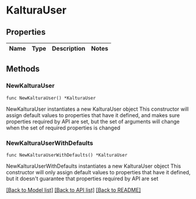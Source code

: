 # KalturaUser

## Properties

Name | Type | Description | Notes
------------ | ------------- | ------------- | -------------

## Methods

### NewKalturaUser

`func NewKalturaUser() *KalturaUser`

NewKalturaUser instantiates a new KalturaUser object
This constructor will assign default values to properties that have it defined,
and makes sure properties required by API are set, but the set of arguments
will change when the set of required properties is changed

### NewKalturaUserWithDefaults

`func NewKalturaUserWithDefaults() *KalturaUser`

NewKalturaUserWithDefaults instantiates a new KalturaUser object
This constructor will only assign default values to properties that have it defined,
but it doesn't guarantee that properties required by API are set


[[Back to Model list]](../README.md#documentation-for-models) [[Back to API list]](../README.md#documentation-for-api-endpoints) [[Back to README]](../README.md)


